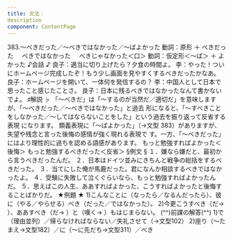 ```yaml
---
title: 文法：
description
component: ContentPage
---
```



383.～べきだった／～べきではなかった／～ばよかった
動詞：原形 ＋ べきだった
    べきではなかった
    べきじゃなかった＜口＞
動詞：仮定形＜～ば＞ ＋ よかった
♪会話 ♪
良子：適当に切り上げたら？夕食の時間よ。
李：やった！ついにホームページ完成したぞ！もう少し画面を見やすくするべきだったかなあ。 良子：ホームページを開いて、一体何を発信するの？
李：中国人として日本で思ったこと感じたことさ。
良子：日本に残るべきではなかったなんて書かないでよ。
♯解説 ♭
「～べきだ」は「～するのが当然だ／適切だ」を意味しますが、「～べきだった／～べきではなかった」と過去 形になると、「～すべきことをしなかった／～してはならないことをした」という過去を振り返って反省する表現 になります。
類義表現に「～ばよかった」（→文型 383）がありますが、失望や残念と言った後悔の感情が強く現れる表現で す。一方、「～べきだった」にはより理性的に過ちを認める語感があります。
もっと勉強すればよかった＜後悔＞ もっと勉強するべきだった＜反省＞
§例文 §
１．嫌なら嫌だと、最初から言うべきだったんだ。
２．日本はドイツ並みにきちんと戦争の総括をするべきだった。
３．当てにした俺が馬鹿だった。君になんか相談するべきではなかったよ。
４．受験に失敗して泣くぐらいなら、もっと勉強すればよかったんだ。
５．思えばこの人生、ああすればよかった、こうすればよかったと後悔することばかりだ。
★例題 ★
1)こんなことに（なったら／なるんだったら）、彼に（やる／やらせる）べき（だった／ではなかった）。
2)今更こうすべき（だ→ ）、ああすべき（だ→ ）と（嘆く→ ）もはじまらない。
(^^)前課の解答(^^)
1)で（理由並列）／帰らなければならない／失礼させて（→文型102）
2)座り（～たまえ→文型182）／に（～に先だち→文型311）／べき
